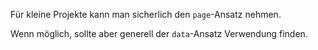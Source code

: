 Für kleine Projekte kann man sicherlich den `page`-Ansatz nehmen. 

Wenn möglich, sollte aber generell der `data`-Ansatz Verwendung finden. 